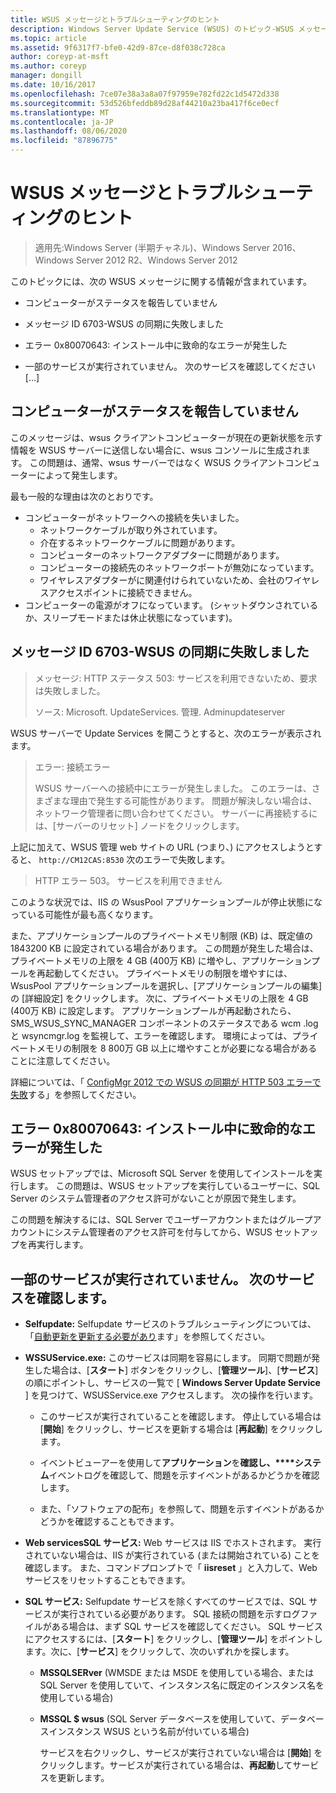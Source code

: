 ```yaml
---
title: WSUS メッセージとトラブルシューティングのヒント
description: Windows Server Update Service (WSUS) のトピック-WSUS メッセージを使用したトラブルシューティング
ms.topic: article
ms.assetid: 9f6317f7-bfe0-42d9-87ce-d8f038c728ca
author: coreyp-at-msft
ms.author: coreyp
manager: dongill
ms.date: 10/16/2017
ms.openlocfilehash: 7ce07e38a3a8a07f97959e782fd22c1d5472d338
ms.sourcegitcommit: 53d526bfeddb89d28af44210a23ba417f6ce0ecf
ms.translationtype: MT
ms.contentlocale: ja-JP
ms.lasthandoff: 08/06/2020
ms.locfileid: "87896775"
---
```

# <a name="wsus-messages-and-troubleshooting-tips"></a>WSUS メッセージとトラブルシューティングのヒント

>適用先:Windows Server (半期チャネル)、Windows Server 2016、Windows Server 2012 R2、Windows Server 2012

このトピックには、次の WSUS メッセージに関する情報が含まれています。

-   コンピューターがステータスを報告していません

-   メッセージ ID 6703-WSUS の同期に失敗しました

-   エラー 0x80070643: インストール中に致命的なエラーが発生した

-   一部のサービスが実行されていません。 次のサービスを確認してください [...]

## <a name="computer-has-not-reported-status"></a>コンピューターがステータスを報告していません
このメッセージは、wsus クライアントコンピューターが現在の更新状態を示す情報を WSUS サーバーに送信しない場合に、wsus コンソールに生成されます。 この問題は、通常、wsus サーバーではなく WSUS クライアントコンピューターによって発生します。

最も一般的な理由は次のとおりです。

-   コンピューターがネットワークへの接続を失いました。
    -   ネットワークケーブルが取り外されています。
    -   介在するネットワークケーブルに問題があります。
    -   コンピューターのネットワークアダプターに問題があります。
    -   コンピューターの接続先のネットワークポートが無効になっています。
    -   ワイヤレスアダプターがに関連付けられていないため、会社のワイヤレスアクセスポイントに接続できません。
-   コンピューターの電源がオフになっています。 (シャットダウンされているか、スリープモードまたは休止状態になっています)。

## <a name="message-id-6703---wsus-synchronization-failed"></a>メッセージ ID 6703-WSUS の同期に失敗しました
> メッセージ: HTTP ステータス 503: サービスを利用できないため、要求は失敗しました。
>
> ソース: Microsoft. UpdateServices. 管理. Adminupdateserver

WSUS サーバーで Update Services を開こうとすると、次のエラーが表示されます。

> エラー: 接続エラー
>
> WSUS サーバーへの接続中にエラーが発生しました。 このエラーは、さまざまな理由で発生する可能性があります。 問題が解決しない場合は、ネットワーク管理者に問い合わせてください。 サーバーに再接続するには、[サーバーのリセット] ノードをクリックします。

上記に加えて、WSUS 管理 web サイトの URL (つまり、) にアクセスしようとすると、 `http://CM12CAS:8530` 次のエラーで失敗します。

> HTTP エラー 503。 サービスを利用できません

このような状況では、IIS の WsusPool アプリケーションプールが停止状態になっている可能性が最も高くなります。

また、アプリケーションプールのプライベートメモリ制限 (KB) は、既定値の 1843200 KB に設定されている場合があります。 この問題が発生した場合は、プライベートメモリの上限を 4 GB (400万 KB) に増やし、アプリケーションプールを再起動してください。 プライベートメモリの制限を増やすには、WsusPool アプリケーションプールを選択し、[アプリケーションプールの編集] の [詳細設定] をクリックします。 次に、プライベートメモリの上限を 4 GB (400万 KB) に設定します。 アプリケーションプールが再起動されたら、SMS_WSUS_SYNC_MANAGER コンポーネントのステータスである wcm .log と wsyncmgr.log を監視して、エラーを確認します。 環境によっては、プライベートメモリの制限を 8 800万 GB 以上に増やすことが必要になる場合があることに注意してください。

詳細については、「 [ConfigMgr 2012 での WSUS の同期が HTTP 503 エラーで失敗](https://blogs.technet.com/b/sus/archive/2015/03/23/configmgr-2012-support-tip-wsus-sync-fails-with-http-503-errors.aspx)する」を参照してください。

## <a name="error-0x80070643-fatal-error-during-installation"></a>エラー 0x80070643: インストール中に致命的なエラーが発生した
WSUS セットアップでは、Microsoft SQL Server を使用してインストールを実行します。 この問題は、WSUS セットアップを実行しているユーザーに、SQL Server のシステム管理者のアクセス許可がないことが原因で発生します。

この問題を解決するには、SQL Server でユーザーアカウントまたはグループアカウントにシステム管理者のアクセス許可を付与してから、WSUS セットアップを再実行します。

## <a name="some-services-are-not-running-check-the-following-services"></a>一部のサービスが実行されていません。 次のサービスを確認します。

- **Selfupdate:** Selfupdate サービスのトラブルシューティングについては、「[自動更新を更新する必要があり](https://technet.microsoft.com/library/cc708554(v=ws.10).aspx)ます」を参照してください。

- **WSSUService.exe:** このサービスは同期を容易にします。 同期で問題が発生した場合は、[**スタート**] ボタンをクリックし、[**管理ツール**]、[**サービス**] の順にポイントし、サービスの一覧で [ **Windows Server Update Service** ] を見つけて、WSUSService.exe アクセスします。 次の操作を行います。

    -   このサービスが実行されていることを確認します。 停止している場合は [**開始**] をクリックし、サービスを更新する場合は [**再起動**] をクリックします。

    -   イベントビューアーを使用して**アプリケーション**を**確認し、****システム**イベントログを確認して、問題を示すイベントがあるかどうかを確認します。

    -   また、「ソフトウェアの配布」を参照して、問題を示すイベントがあるかどうかを確認することもできます。

- **Web servicesSQL サービス:** Web サービスは IIS でホストされます。 実行されていない場合は、IIS が実行されている (または開始されている) ことを確認します。 また、コマンドプロンプトで「 **iisreset** 」と入力して、Web サービスをリセットすることもできます。

- **SQL サービス:** Selfupdate サービスを除くすべてのサービスでは、SQL サービスが実行されている必要があります。 SQL 接続の問題を示すログファイルがある場合は、まず SQL サービスを確認してください。 SQL サービスにアクセスするには、[**スタート**] をクリックし、[**管理ツール**] をポイントします。次に、[**サービス**] をクリックして、次のいずれかを探します。

  - **MSSQLSERver** (WMSDE または MSDE を使用している場合、または SQL Server を使用していて、インスタンス名に既定のインスタンス名を使用している場合)

  - **MSSQL $ wsus** (SQL Server データベースを使用していて、データベースインスタンス WSUS という名前が付いている場合)

    サービスを右クリックし、サービスが実行されていない場合は [**開始**] をクリックします。サービスが実行されている場合は、**再起動**してサービスを更新します。
